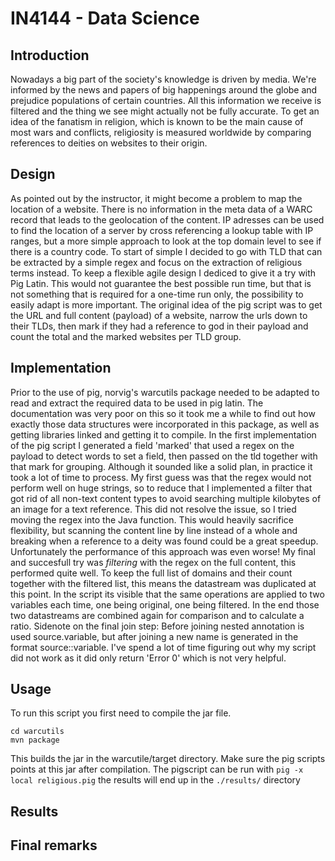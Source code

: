 # IN4144 - Data Science

## Introduction
Nowadays a big part of the society's knowledge is driven by media. We're informed by the news and papers of big happenings around the globe and prejudice populations of certain countries. All this information we receive is filtered and the thing we see might actually not be fully accurate. 
To get an idea of the fanatism in religion, which is known to be the main cause of most wars and conflicts, religiosity is measured worldwide by comparing references to deities on websites to their origin.

## Design
As pointed out by the instructor, it might become a problem to map the location of a website. There is no information in the meta data of a WARC record that leads to the geolocation of the content. IP adresses can be used to find the location of a server by cross referencing a lookup table with IP ranges, but a more simple approach to look at the top domain level to see if there is a country code. To start of simple I decided to go with TLD that can be extracted by a simple regex and focus on the extraction of religious terms instead.
To keep a flexible agile design I dediced to give it a try with Pig Latin. This would not guarantee the best possible run time, but that is not something that is required for a one-time run only, the possibility to easily adapt is more important.
The original idea of the pig script was to get the URL and full content (payload) of a website, narrow the urls down to their TLDs, then mark if they had a reference to god in their payload and count the total and the marked websites per TLD group. 

## Implementation
Prior to the use of pig, norvig's warcutils package needed to be adapted to read and extract the required data to be used in pig latin. The documentation was very poor on this so it took me a while to find out how exactly those data structures were incorporated in this package, as well as getting libraries linked and getting it to compile.
In the first implementation of the pig script I generated a field 'marked' that used a regex on the payload to detect words to set a field, then passed on the tld together with that mark for grouping. Although it sounded like a solid plan, in practice it took a lot of time to process. 
My first guess was that the regex would not perform well on huge strings, so to reduce that I implemented a filter that got rid of all non-text content types to avoid searching multiple kilobytes of an image for a text reference. This did not resolve the issue, so I tried moving the regex into the Java function. This would heavily sacrifice flexibility, but scanning the content line by line instead of a whole and breaking when a reference to a deity was found could be a great speedup. Unfortunately the performance of this approach was even worse!
My final and succesfull try was *filtering* with the regex on the full content, this performed quite well.
To keep the full list of domains and their count together with the filtered list, this means the datastream was duplicated at this point. In the script its visible that the same operations are applied to two variables each time, one being original, one being filtered. In the end those two datastreams are combined again for comparison and to calculate a ratio.
Sidenote on the final join step: Before joining nested annotation is used source.variable, but after joining a new name is generated in the format source::variable. I've spend a lot of time figuring out why my script did not work as it did only return 'Error 0' which is not very helpful.

## Usage 
To run this script you first need to compile the jar file.
```
cd warcutils
mvn package
```
This builds the jar in the warcutile/target directory.
Make sure the pig scripts points at this jar after compilation.
The pigscript can be run with `pig -x local religious.pig`
the results will end up in the `./results/` directory

## Results

## Final remarks

